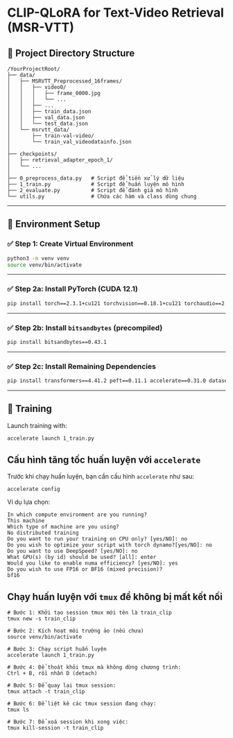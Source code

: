 # CLIP-QLoRA for Text-Video Retrieval (MSR-VTT)

## 📁 Project Directory Structure

```
/YourProjectRoot/
├── data/
│   ├── MSRVTT_Preprocessed_16frames/
│   │   ├── video0/
│   │   │   ├── frame_0000.jpg
│   │   │   └── ...
│   │   ├── ...
│   │   ├── train_data.json
│   │   ├── val_data.json
│   │   └── test_data.json
│   └── msrvtt_data/
│       ├── train-val-video/
│       └── train_val_videodatainfo.json
│
├── checkpoints/
│   ├── retrieval_adapter_epoch_1/
│   └── ...
│
├── 0_preprocess_data.py   # Script để tiền xử lý dữ liệu
├── 1_train.py             # Script để huấn luyện mô hình
├── 2_evaluate.py          # Script để đánh giá mô hình
└── utils.py               # Chứa các hàm và class dùng chung
```
---

## 🚀 Environment Setup

### ✅ Step 1: Create Virtual Environment

```bash
python3 -m venv venv
source venv/bin/activate
```

---

### ✅ Step 2a: Install PyTorch (CUDA 12.1)

```bash
pip install torch==2.3.1+cu121 torchvision==0.18.1+cu121 torchaudio==2.3.1+cu121 -f https://download.pytorch.org/whl/torch_stable.html
```

---

### ✅ Step 2b: Install `bitsandbytes` (precompiled)

```bash
pip install bitsandbytes==0.43.1
```

---

### ✅ Step 2c: Install Remaining Dependencies

```bash
pip install transformers==4.41.2 peft==0.11.1 accelerate==0.31.0 datasets==2.20.0 decord tensorboard safetensors
```

---

## 🏁 Training

Launch training with:

```bash
accelerate launch 1_train.py
```

## Cấu hình tăng tốc huấn luyện với `accelerate`
Trước khi chạy huấn luyện, bạn cần cấu hình `accelerate` như sau:
```
accelerate config
```
Ví dụ lựa chọn:
```
In which compute environment are you running?
This machine                                                                                                   
Which type of machine are you using?                                                                           
No distributed training                                                                                        
Do you want to run your training on CPU only? [yes/NO]: no                                                                                                    
Do you wish to optimize your script with torch dynamo?[yes/NO]: no                                              
Do you want to use DeepSpeed? [yes/NO]: no                                                                     
What GPU(s) (by id) should be used? [all]: enter               
Would you like to enable numa efficiency? [yes/NO]: yes         
Do you wish to use FP16 or BF16 (mixed precision)?
bf16
```

## Chạy huấn luyện với `tmux` để không bị mất kết nối
```
# Bước 1: Khởi tạo session tmux mới tên là train_clip
tmux new -s train_clip

# Bước 2: Kích hoạt môi trường ảo (nếu chưa)
source venv/bin/activate

# Bước 3: Chạy script huấn luyện
accelerate launch 1_train.py

# Bước 4: Để thoát khỏi tmux mà không dừng chương trình:
Ctrl + B, rồi nhấn D (detach)

# Bước 5: Để quay lại tmux session:
tmux attach -t train_clip

# Bước 6: Để liệt kê các tmux session đang chạy:
tmux ls

# Bước 7: Để xoá session khi xong việc:
tmux kill-session -t train_clip
```

